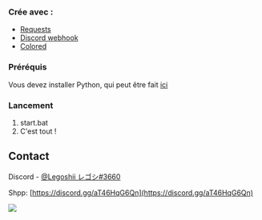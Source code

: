 ### Crée avec :

* [Requests](https://github.com/psf/requests)
* [Discord webhook](https://github.com/lovvskillz/python-discord-webhook)
* [Colored](https://gitlab.com/dslackw/colored)

### Préréquis
Vous devez installer Python, qui peut être fait [ici](https://www.python.org)

### Lancement
1. start.bat
2. C'est tout !

## Contact

Discord - [@Legoshii レゴシ#3660](https://discord.com/users/473917777757863947)

Shpp: [https://discord.gg/aT46HqG6Qn](https://discord.gg/aT46HqG6Qn)

<!-- Statistics -->  

<p>
<img src=https://komarev.com/ghpvc/?username=LegoshiiFR />
</p>
